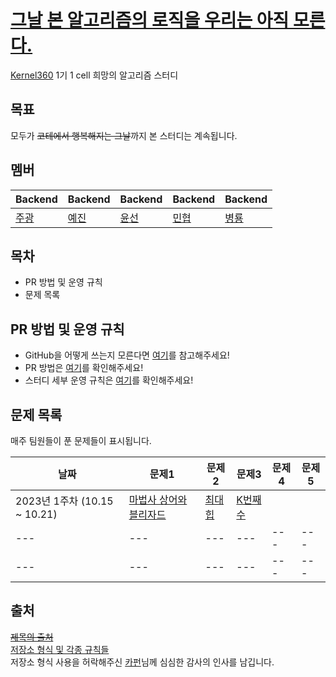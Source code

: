 # [그날 본 알고리즘의 로직을 우리는 아직 모른다.](https://www.youtube.com/watch?v=jE0Ym96vmCA)
[Kernel360](https://github.com/Kernel360) 1기 1 cell 희망의 알고리즘 스터디  

## 목표
모두가 ~~코테에서 행복해지는 그날~~까지 본 스터디는 계속됩니다.

## 멤버
|Backend|Backend|Backend|Backend|Backend|
|---|---|---|---|---|
|[주광](https://github.com/Hju95)|[예진](https://github.com/yejincode)|[윤선](https://github.com/yoonseon12)|[민협](https://github.com/GBGreenBravo)|[병룡](https://github.com/fingersdanny)|

## 목차
* PR 방법 및 운영 규칙
* 문제 목록

## PR 방법 및 운영 규칙
* GitHub을 어떻게 쓰는지 모른다면 [여기](admin/git_intro.md)를 참고해주세요!
* PR 방법은 [여기](admin/PR_rules.md)를 확인해주세요!
* 스터디 세부 운영 규칙은 [여기](admin/Study_rules.md)를 확인해주세요!

## 문제 목록
매주 팀원들이 푼 문제들이 표시됩니다.

|날짜| 문제1                                                              | 문제2        |문제3|문제4|문제5|
|---|------------------------------------------------------------------|------------|---|---|---|
|2023년 1주차 (10.15 ~ 10.21)| [마법사 상어와 블리자드](https://www.acmicpc.net/problem/21611) | [최대힙](https://www.acmicpc.net/problem/11279) |  [K번째수](https://school.programmers.co.kr/learn/courses/30/lessons/42748) |
|---| ---                                                              | ---        |---|---|---|
|---| ---                                                              | ---        |---|---|---|

## 출처
[~~제목의 출처~~](https://github.com/WeStillDontKnowTheAlgorithmWeSawThatDay/AlgorithmStudyOfDestruction)   
[저장소 형식 및 각종 규칙들](https://github.com/Inmeso-Algorithm)  
저장소 형식 사용을 허락해주신 [카펀](https://github.com/kchung1995)님께 심심한 감사의 인사를 남깁니다.